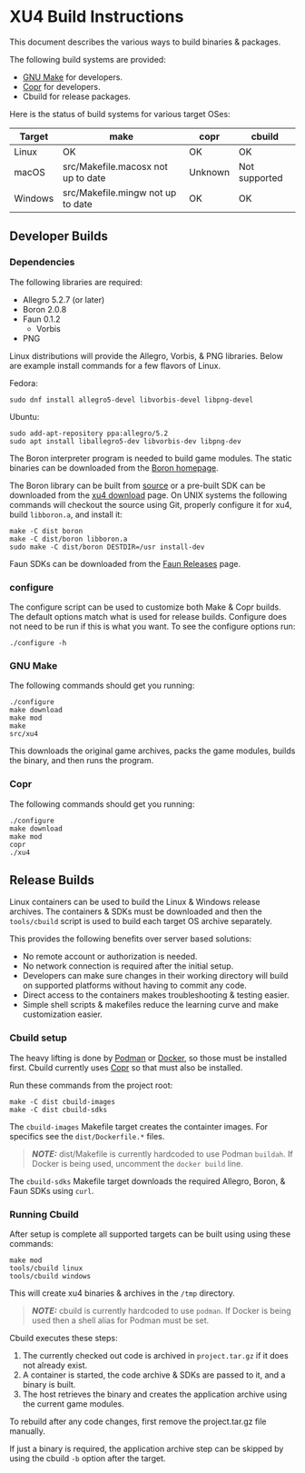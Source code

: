 XU4 Build Instructions
======================

This document describes the various ways to build binaries & packages.

The following build systems are provided:

 - [GNU Make] for developers.
 - [Copr] for developers.
 - Cbuild for release packages.

Here is the status of build systems for various target OSes:

| Target  | make   | copr    | cbuild |
| ------- | ------ | ------- | ------ |
| Linux   | OK     | OK      | OK     |
| macOS   | src/Makefile.macosx not up to date | Unknown | Not supported |
| Windows | src/Makefile.mingw not up to date  | OK | OK |


Developer Builds
----------------

### Dependencies

The following libraries are required:

 - Allegro 5.2.7 (or later)
 - Boron 2.0.8
 - Faun 0.1.2
    - Vorbis
 - PNG

Linux distributions will provide the Allegro, Vorbis, & PNG libraries.
Below are example install commands for a few flavors of Linux.

Fedora:

    sudo dnf install allegro5-devel libvorbis-devel libpng-devel

Ubuntu:

    sudo add-apt-repository ppa:allegro/5.2
    sudo apt install liballegro5-dev libvorbis-dev libpng-dev

The Boron interpreter program is needed to build game modules.
The static binaries can be downloaded from the
[Boron homepage](http://urlan.sourceforge.net/boron/).

The Boron library can be built from
[source](https://sourceforge.net/p/urlan/boron/code/ci/master/tree/)
or a pre-built SDK can be downloaded from the
[xu4 download](http://xu4.sourceforge.net/download.php#devel) page.
On UNIX systems the following commands will checkout the source using Git,
properly configure it for xu4, build `libboron.a`, and install it:

    make -C dist boron
    make -C dist/boron libboron.a
    sudo make -C dist/boron DESTDIR=/usr install-dev

Faun SDKs can be downloaded from the
[Faun Releases](https://github.com/WickedSmoke/faun/releases) page.


### configure

The configure script can be used to customize both Make & Copr builds.
The default options match what is used for release builds.
Configure does not need to be run if this is what you want.
To see the configure options run:

    ./configure -h


### GNU Make

The following commands should get you running:

    ./configure
    make download
    make mod
    make
    src/xu4

This downloads the original game archives, packs the game modules, builds the
binary, and then runs the program.

### Copr

The following commands should get you running:

    ./configure
    make download
    make mod
    copr
    ./xu4


Release Builds
--------------

Linux containers can be used to build the Linux & Windows release archives.
The containers & SDKs must be downloaded and then the `tools/cbuild` script
is used to build each target OS archive separately.

This provides the following benefits over server based solutions:

 - No remote account or authorization is needed.
 - No network connection is required after the initial setup.
 - Developers can make sure changes in their working directory will build
   on supported platforms without having to commit any code.
 - Direct access to the containers makes troubleshooting & testing easier.
 - Simple shell scripts & makefiles reduce the learning curve and make
   customization easier.

### Cbuild setup

The heavy lifting is done by [Podman] or [Docker], so those must be
installed first.  Cbuild currently uses [Copr] so that must also be installed.

Run these commands from the project root:

    make -C dist cbuild-images
    make -C dist cbuild-sdks

The `cbuild-images` Makefile target creates the containter images.  For
specifics see the `dist/Dockerfile.*` files.

> **_NOTE:_** dist/Makefile is currently hardcoded to use Podman `buildah`.
> If Docker is being used, uncomment the `docker build` line.

The `cbuild-sdks` Makefile target downloads the required Allegro, Boron, &
Faun SDKs using `curl`.

### Running Cbuild

After setup is complete all supported targets can be built using using these
commands:

    make mod
    tools/cbuild linux
    tools/cbuild windows

This will create xu4 binaries & archives in the `/tmp` directory.

> **_NOTE:_** cbuild is currently hardcoded to use `podman`.
> If Docker is being used then a shell alias for Podman must be set.

Cbuild executes these steps:
 1. The currently checked out code is archived in `project.tar.gz` if it does
    not already exist.
 2. A container is started, the code archive & SDKs are passed to it, and
    a binary is built.
 3. The host retrieves the binary and creates the application archive using
    the current game modules.

To rebuild after any code changes, first remove the project.tar.gz file
manually.

If just a binary is required, the application archive step can be skipped by
using the cbuild `-b` option after the target.


[GNU Make]: https://www.gnu.org/software/make/manual/html_node/index.html#toc-Overview-of-make
[Copr]: http://urlan.sourceforge.net/copr.html
[Podman]: https://podman.io/getting-started/installation
[Docker]: https://docs.docker.com/get-docker/
